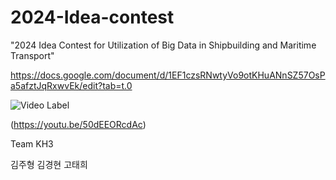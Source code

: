 # 2024-Idea-contest

"2024 Idea Contest for Utilization of Big Data in Shipbuilding and Maritime Transport"


https://docs.google.com/document/d/1EF1czsRNwtyVo9otKHuANnSZ57OsPa5afztJqRxwvEk/edit?tab=t.0

![Video Label](http://img.youtube.com/vi/50dEEORcdAc/0.jpg)


(https://youtu.be/50dEEORcdAc)


Team KH3

김주형 김경현 고태희
